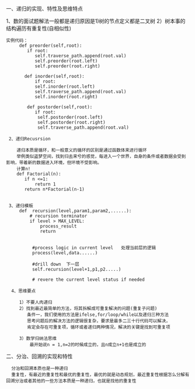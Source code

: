 一、递归的实现、特性及思维特点

   1、数的面试题解法一般都是递归原因是1)树的节点定义都是二叉树   2）树本事的结构遍历有重复性(自相似性)
   
    
    实例代码：
         def preorder(self,root):
            if root:
               self.traverse_path.append(root.val)
               self.preorder(root.left)
               self.preorder(root.right)
           
           def inorder(self,root):
               if root:
               self.inorder(root.left)
               self.traverse_path.append(root.val)
               self.inorder(root.right)
               
            def postorder(self,root):
               if root:
                self.postorder(root.left)
                self.postorder(root.right)
                self.traverse_path.append(root.val)
   
     2、递归Recusrsion
        
        递归本质是循环，和一般意义的循环的区别是通过函数体来进行循环
        举例类似盗梦空间，找到归去来兮的感觉，每进入一个世界，自身的条件或者数据会受到影响，带着新的数据进入环境，但环境不受影响。
        计算n!
        def Factorial(n):
           if n <=1:
               return 1
           return n*Factorial(n-1)
           
           
     3、递归模板
         def  recursion(level,param1,param2,......):
             # recursion terminator
             if level > MAX_LEVEL:
                 process_result
                 return
              
              
              #process logic in current level   处理当前层的逻辑
              process(level,data......)
              
              #drill down  下一层
              self.recursion(level+1,p1,p2.....)
              
              # revere the current level status if needed
              
      4、思维要点
      
         1）不要人肉递归
         2）找到最近最简单的方法，将其拆解成可重复解决的问题(重复子问题)
            条件一，我们使用的方法是ifelse,for/loop/while以及递归三种方法
            思考问题后的解决方法的逻辑很复杂，要求是最多二三十行代码可以解决，
            肯定会存在可重复项，循环或者递归两种情况，解决的关键是找到可重复项
            
         3）数学归纳法思维
             最开始说n = 1,n=2的时候成立的，且n成立n+1也是成立的
             
             
  二、分治、回溯的实现和特性
  
      分治和回溯本质也是一种递归
      重复性，有最近的重复性和最优的重复性，最优的就是动态规划，最近重复性根据怎么分解有回溯分治或者其他的一些方法本质是一种递归，也就是找他的重复性
      
            
            
       
        
       
       
       
       
       
       
       
       
       
       
       
       
       
       
       
       
       
       
       
       
